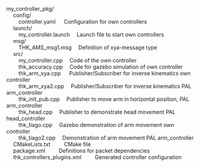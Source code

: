 my_controller_pkg/  
&emsp;	config/  
&emsp;&emsp;		controller.yaml	&emsp;		Configuration for own controllers  
&emsp;	launch/  
&emsp;&emsp;		my_controller.launch&emsp;		Launch file to start own controllers  
&emsp;	msg/  
&emsp;&emsp;		THK_AMS_msg1.msg&emsp;		Definition of xya-message type  
&emsp;	src/  
&emsp;&emsp;		my_controller.cpp&emsp;		Code of the own controller  
&emsp;&emsp;		thk_accuracy.cpp&emsp;		Code for gazebo simulation of own controller  
&emsp;&emsp;		thk_arm_xya.cpp	&emsp;		Publisher/Subscriber for inverse kinematics own controller  
&emsp;&emsp;		thk_arm_xya2.cpp&emsp;		Publisher/Subscriber for inverse kinematics PAL arm_controller  
&emsp;&emsp;		thk_init_pub.cpp&emsp;		Publisher to move arm in horizontal position, PAL arm_controller  
&emsp;&emsp;		thk_head.cpp&emsp;			Publisher to demonstrate head movement PAL head_controller  
&emsp;&emsp;		thk_tiago.cpp&emsp;			Gazebo demonstration of arm movement own controller  
&emsp;&emsp;		thk_tiago2.cpp&emsp;			Demonstration of arm movement PAL arm_controller  
&emsp;	CMakeLists.txt		&emsp;&emsp;		CMake file  
&emsp;	package.xml		&emsp;&emsp;		Definitions for packet dependencies  
&emsp;	thk_controllers_plugins.xml	&emsp;&emsp;	Generated controller configuration  
